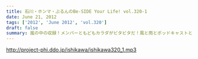 ```yaml
---
title: 石川・ホンマ・ぶるんのBe-SIDE Your Life! vol.320-1
date: June 21, 2012
tags: ['2012', 'June 2012', 'vol.320']
draft: false
summary: 嵐の中の収録！メンバーともどもカラダがビタビタだ！風と雨とポッドキャストと。梅雨空にまけないで今日も配信です。NAMAE
---
```


http://project-phi.ddo.jp/ishikawa/ishikawa320_1.mp3

